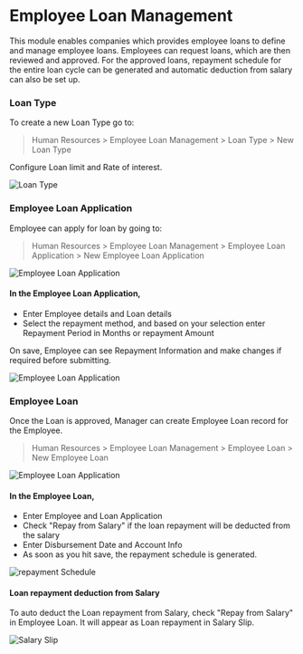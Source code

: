 <!-- add-breadcrumbs -->
# Employee Loan Management
This module enables companies which provides employee loans to define and manage employee loans.
Employees can request loans, which are then reviewed and approved. For the approved loans, 
repayment schedule for the entire loan cycle can be generated and automatic deduction from salary can also be set up. 

### Loan Type
To create a new Loan Type go to:

> Human Resources > Employee Loan Management > Loan Type > New Loan Type

Configure Loan limit and Rate of interest.

<img class="screenshot" alt="Loan Type" src="/docs/assets/img/human-resources/loan-type.png">

### Employee Loan Application

Employee can apply for loan by going to:

> Human Resources > Employee Loan Management > Employee Loan Application > New Employee Loan Application

<img class="screenshot" alt="Employee Loan Application" src="/docs/assets/img/human-resources/employee-loan-application.png">

#### In the Employee Loan Application,

  * Enter Employee details and Loan details
  * Select the repayment method, and based on your selection enter Repayment Period in Months or repayment Amount
  
On save, Employee can see Repayment Information and make changes if required before submitting.

<img class="screenshot" alt="Employee Loan Application" src="/docs/assets/img/human-resources/repayment-info.png">

### Employee Loan

Once the Loan is approved, Manager can create Employee Loan record for the Employee.

> Human Resources > Employee Loan Management > Employee Loan > New Employee Loan

<img class="screenshot" alt="Employee Loan Application" src="/docs/assets/img/human-resources/employee-loan.png">

#### In the Employee Loan,

 * Enter Employee and Loan Application
 * Check "Repay from Salary" if the loan repayment will be deducted from the salary
 * Enter Disbursement Date and Account Info
 * As soon as you hit save, the repayment schedule is generated.
 
<img class="screenshot" alt="repayment Schedule" src="/docs/assets/img/human-resources/repayment-schedule.png">

#### Loan repayment deduction from Salary

To auto deduct the Loan repayment from Salary, check "Repay from Salary" in Employee Loan. It will appear as Loan repayment in Salary Slip.

<img class="screenshot" alt="Salary Slip" src="/docs/assets/img/human-resources/loan-repayment-salary-slip.png">


 